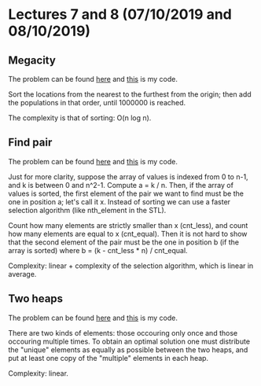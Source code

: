 # Lectures 7 and 8 (07/10/2019 and 08/10/2019)

## Megacity
The problem can be found [here](http://codeforces.com/problemset/problem/424/B?locale=en)
and [this](code/megacity.cpp) is my code.

Sort the locations from the nearest to the furthest from the origin;
then add the populations in that order, until 1000000 is reached.

The complexity is that of sorting: O(n log n).


## Find pair
The problem can be found [here](http://codeforces.com/problemset/problem/160/C?locale=en)
and [this](code/find_pair.cpp) is my code.

Just for more clarity, suppose the array of values is indexed from 0 to n-1, and k is between 0 and n^2-1.
Compute a = k / n.
Then, if the array of values is sorted, the first element of the pair we want to find must be the one in position a; let's call it x.
Instead of sorting we can use a faster selection algorithm (like nth_element in the STL).

Count how many elements are strictly smaller than x (cnt_less), and count how many elements are equal to x (cnt_equal).
Then it is not hard to show that the second element of the pair must be the one in position b (if the array is sorted) where
b = (k - cnt_less * n) / cnt_equal.

Complexity: linear + complexity of the selection algorithm, which is linear in average.

## Two heaps
The problem can be found [here](http://codeforces.com/problemset/problem/353/B?locale=en)
and [this](code/two_heaps.cpp) is my code.

There are two kinds of elements: those occouring only once and those occouring multiple times.
To obtain an optimal solution one must distribute the "unique" elements as equally as possible between the two heaps,
and put at least one copy of the "multiple" elements in each heap.

Complexity: linear.

